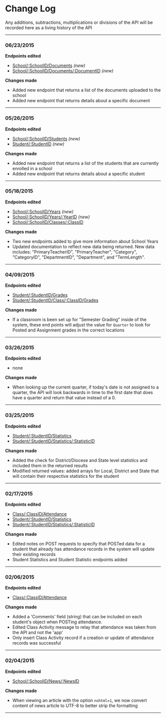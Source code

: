 # Change Log

Any additions, subtractions, multiplications or divisions of the API will be recorded here as a living history of the 
API

---

### 06/23/2015 
**Endpoints edited**
 - [School/:SchoolID/Documents](Endpoints/School/Documents.md) *(new)*
 - [School/:SchoolID/Documents/:DocumentID](Endpoints/School/Document.md) *(new)*

**Changes made**
 - Added new endpoint that returns a list of the documents uploaded to the school
 - Added new endpoint that returns details about a specific document

---

### 05/26/2015 
**Endpoints edited**
 - [School/:SchoolID/Students](Endpoints/School/Students.md) *(new)*
 - [Student/:StudentID](Endpoints/Student/Student.md) *(new)*

**Changes made**
 - Added new endpoint that returns a list of the students that are currently enrolled in a school
 - Added new endpoint that returns details about a specific student

---

### 05/18/2015
**Endpoints edited**
- [School/:SchoolID/Years](Endpoints/School/Years.md) *(new)*
- [School/:SchoolID/Years/:YearID](Endpoints/School/Year.md) *(new)*
- [School/:SchoolID/Classes/:ClassID](Endpoints/Student/Grades.md)

**Changes made**
- Two new endpoints added to give more information about School Years
- Updated documentation to reflect new data being returned. New data includes: "PrimaryTeacherID", "PrimaryTeacher", "Category", "CategoryID", "DepartmentID", "Department", and "TermLength". 

---

### 04/09/2015
**Endpoints edited**
- [Student/:StudentID/Grades](Endpoints/Student/Grades.md)
- [Student/:StudentID/Class/:ClassID/Grades](Endpoints/Student/Assignment_Grades.md)

**Changes made**
- If a classroom is been set up for "Semester Grading" inside of the system, these end points will adjust the value for `Quarter` to look for Posted and Assignment grades in the correct locations

---

### 03/26/2015
**Endpoints edited**
- none

**Changes made**
- When looking up the current quarter, if today's date is not assigned to a quarter, the API will look backwards in time to the first date that does have a quarter and return that value instead of a 0.

---

### 03/25/2015
**Endpoints edited**
 - [Student/:StudentID/Statistics](Endpoints/Student/Statistics.md)
 - [Student/:StudentID/Statistics/:StatisticID](Endpoints/Student/Statistic.md)

**Changes made**
 - Added the check for District/Diocese and State level statistics and included them in the returned results
 - Modified returned values: added arrays for Local, District and State that will contain their respective statistics for the student

---

### 02/17/2015
**Endpoints edited**
 - [Class/:ClassID/Attendance](Endpoints/Class/Attendance.md#post)
 - [Student/:StudentID/Statistics](Endpoints/Students/Statistics.md)
 - [Student/:StudentID/Statistics/:StatisticID](Endpoints/Students/Statistic.md)

**Changes made** 
 - Edited notes on POST requests to specify that POSTed data for a student that already has attendance records in the system will update their existing records
 - Student Statistics and Student Statistic endpoints added
 
---

### 02/06/2015
**Endpoints edited**
 - [Class/:ClassID/Attendance](Endpoints/Class/Attendance.md#post)

**Changes made** 
 - Added a 'Comments' field (string) that can be included on each student's object when POSTing attendance. 
 - Edited Class Activity message to relay that attendance was taken from the API and not the 'app'
 - Only insert Class Activity record if a creation or update of attendance records was successful
 
---

### 02/04/2015
**Endpoints edited**
 - [School/:SchoolID/News/:NewsID](Endpoints/School/News_Article.md)

**Changes made** 
 - When viewing an article with the option `nohtml=1`, we now convert content of news article to UTF-8 to better strip the formatting

---
